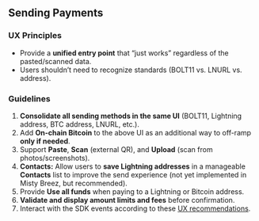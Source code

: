 ## Sending Payments
### UX Principles
- Provide a **unified entry point** that “just works” regardless of the pasted/scanned data.
- Users shouldn’t need to recognize standards (BOLT11 vs. LNURL vs. address).

### Guidelines
1. **Consolidate all sending methods in the same UI** (BOLT11, Lightning address, BTC address, LNURL, etc.).
2. Add **On-chain Bitcoin** to the above UI as an additional way to off-ramp **only if needed**.
3. Support **Paste**, **Scan** (external QR), and **Upload** (scan from photos/screenshots).
4. **Contacts:** Allow users to **save Lightning addresses** in a manageable **Contacts** list to improve the send experience (not yet implemented in Misty Breez, but recommended).
5. Provide **Use all funds** when paying to a Lightning or Bitcoin address.
6. **Validate and display amount limits and fees** before confirmation.
7. Interact with the SDK events according to these [UX recommendations](https://sdk-doc-liquid.breez.technology/guide/receive_payment.html#lightning-1). 
